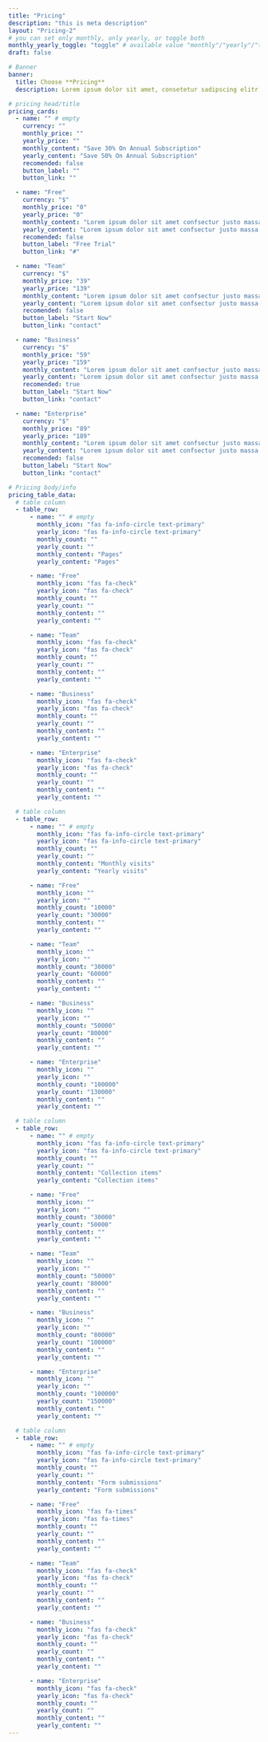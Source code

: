```yaml
---
title: "Pricing"
description: "this is meta description"
layout: "Pricing-2"
# you can set only monthly, only yearly, or toggle both
monthly_yearly_toggle: "toggle" # available value "monthly"/"yearly"/"toggle"
draft: false

# Banner
banner:
  title: Choose **Pricing**
  description: Lorem ipsum dolor sit amet, consetetur sadipscing elitr, sed diam nonumy eirmod tempor invidunt ut labore et dolore magna aliquyam erat sed.

# pricing head/title
pricing_cards:
  - name: "" # empty
    currency: ""
    monthly_price: ""
    yearly_price: ""
    monthly_content: "Save 30% On Annual Subscription"
    yearly_content: "Save 50% On Annual Subscription"
    recomended: false
    button_label: ""
    button_link: ""

  - name: "Free"
    currency: "$"
    monthly_price: "0"
    yearly_price: "0"
    monthly_content: "Lorem ipsum dolor sit amet confsectur justo massa."
    yearly_content: "Lorem ipsum dolor sit amet confsectur justo massa."
    recomended: false
    button_label: "Free Trial"
    button_link: "#"

  - name: "Team"
    currency: "$"
    monthly_price: "39"
    yearly_price: "139"
    monthly_content: "Lorem ipsum dolor sit amet confsectur justo massa."
    yearly_content: "Lorem ipsum dolor sit amet confsectur justo massa."
    recomended: false
    button_label: "Start Now"
    button_link: "contact"

  - name: "Business"
    currency: "$"
    monthly_price: "59"
    yearly_price: "159"
    monthly_content: "Lorem ipsum dolor sit amet confsectur justo massa."
    yearly_content: "Lorem ipsum dolor sit amet confsectur justo massa."
    recomended: true
    button_label: "Start Now"
    button_link: "contact"

  - name: "Enterprise"
    currency: "$"
    monthly_price: "89"
    yearly_price: "189"
    monthly_content: "Lorem ipsum dolor sit amet confsectur justo massa."
    yearly_content: "Lorem ipsum dolor sit amet confsectur justo massa."
    recomended: false
    button_label: "Start Now"
    button_link: "contact"

# Pricing body/info
pricing_table_data:
  # table column
  - table_row:
      - name: "" # empty
        monthly_icon: "fas fa-info-circle text-primary"
        yearly_icon: "fas fa-info-circle text-primary"
        monthly_count: ""
        yearly_count: ""
        monthly_content: "Pages"
        yearly_content: "Pages"

      - name: "Free"
        monthly_icon: "fas fa-check"
        yearly_icon: "fas fa-check"
        monthly_count: ""
        yearly_count: ""
        monthly_content: ""
        yearly_content: ""

      - name: "Team"
        monthly_icon: "fas fa-check"
        yearly_icon: "fas fa-check"
        monthly_count: ""
        yearly_count: ""
        monthly_content: ""
        yearly_content: ""

      - name: "Business"
        monthly_icon: "fas fa-check"
        yearly_icon: "fas fa-check"
        monthly_count: ""
        yearly_count: ""
        monthly_content: ""
        yearly_content: ""

      - name: "Enterprise"
        monthly_icon: "fas fa-check"
        yearly_icon: "fas fa-check"
        monthly_count: ""
        yearly_count: ""
        monthly_content: ""
        yearly_content: ""

  # table column
  - table_row:
      - name: "" # empty
        monthly_icon: "fas fa-info-circle text-primary"
        yearly_icon: "fas fa-info-circle text-primary"
        monthly_count: ""
        yearly_count: ""
        monthly_content: "Monthly visits"
        yearly_content: "Yearly visits"

      - name: "Free"
        monthly_icon: ""
        yearly_icon: ""
        monthly_count: "10000"
        yearly_count: "30000"
        monthly_content: ""
        yearly_content: ""

      - name: "Team"
        monthly_icon: ""
        yearly_icon: ""
        monthly_count: "30000"
        yearly_count: "60000"
        monthly_content: ""
        yearly_content: ""

      - name: "Business"
        monthly_icon: ""
        yearly_icon: ""
        monthly_count: "50000"
        yearly_count: "80000"
        monthly_content: ""
        yearly_content: ""

      - name: "Enterprise"
        monthly_icon: ""
        yearly_icon: ""
        monthly_count: "100000"
        yearly_count: "130000"
        monthly_content: ""
        yearly_content: ""

  # table column
  - table_row:
      - name: "" # empty
        monthly_icon: "fas fa-info-circle text-primary"
        yearly_icon: "fas fa-info-circle text-primary"
        monthly_count: ""
        yearly_count: ""
        monthly_content: "Collection items"
        yearly_content: "Collection items"

      - name: "Free"
        monthly_icon: ""
        yearly_icon: ""
        monthly_count: "30000"
        yearly_count: "50000"
        monthly_content: ""
        yearly_content: ""

      - name: "Team"
        monthly_icon: ""
        yearly_icon: ""
        monthly_count: "50000"
        yearly_count: "80000"
        monthly_content: ""
        yearly_content: ""

      - name: "Business"
        monthly_icon: ""
        yearly_icon: ""
        monthly_count: "80000"
        yearly_count: "100000"
        monthly_content: ""
        yearly_content: ""

      - name: "Enterprise"
        monthly_icon: ""
        yearly_icon: ""
        monthly_count: "100000"
        yearly_count: "150000"
        monthly_content: ""
        yearly_content: ""

  # table column
  - table_row:
      - name: "" # empty
        monthly_icon: "fas fa-info-circle text-primary"
        yearly_icon: "fas fa-info-circle text-primary"
        monthly_count: ""
        yearly_count: ""
        monthly_content: "Form submissions"
        yearly_content: "Form submissions"

      - name: "Free"
        monthly_icon: "fas fa-times"
        yearly_icon: "fas fa-times"
        monthly_count: ""
        yearly_count: ""
        monthly_content: ""
        yearly_content: ""

      - name: "Team"
        monthly_icon: "fas fa-check"
        yearly_icon: "fas fa-check"
        monthly_count: ""
        yearly_count: ""
        monthly_content: ""
        yearly_content: ""

      - name: "Business"
        monthly_icon: "fas fa-check"
        yearly_icon: "fas fa-check"
        monthly_count: ""
        yearly_count: ""
        monthly_content: ""
        yearly_content: ""

      - name: "Enterprise"
        monthly_icon: "fas fa-check"
        yearly_icon: "fas fa-check"
        monthly_count: ""
        yearly_count: ""
        monthly_content: ""
        yearly_content: ""
---
```

